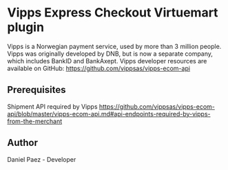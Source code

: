 # Vipps Express Checkout Virtuemart plugin

Vipps is a Norwegian payment service, used by more than 3 million people. Vipps was originally developed by DNB, but is now a separate company, which includes BankID and BankAxept. 
Vipps developer resources are available on GitHub: https://github.com/vippsas/vipps-ecom-api

## Prerequisites
Shipment API required by Vipps
https://github.com/vippsas/vipps-ecom-api/blob/master/vipps-ecom-api.md#api-endpoints-required-by-vipps-from-the-merchant

## Author
Daniel Paez - Developer

